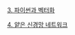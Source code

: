 [3. 파이썬과 벡터화](https://cha2y0ung.notion.site/14a2a8e3da4e4d9d8a21176f55042e3e?pvs=4)

[4. 얕은 신경망 네트워크](https://cha2y0ung.notion.site/8b38193e401c4e44971f6cb1013b12ab?pvs=4)

